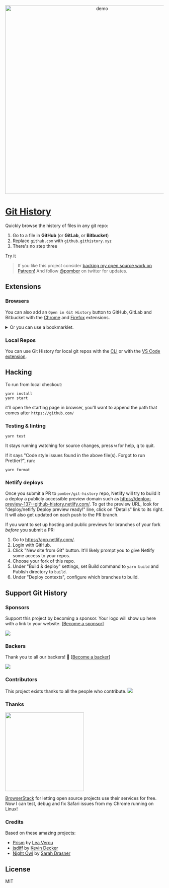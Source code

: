 <div align="center">
<a href="https://github.githistory.xyz/torvalds/linux/blob/master/kernel/up.c">
<img alt="demo" src="https://user-images.githubusercontent.com/1911623/54575634-9b10b000-49d3-11e9-8a19-56e40636e45d.gif" width="600" />
</a>
</div>

# [Git History](https://githistory.xyz)

Quickly browse the history of files in any git repo:

1. Go to a file in **GitHub** (or **GitLab**, or **Bitbucket**)
1. Replace `github.com` with `github.githistory.xyz`
1. There's no step three

[Try it](https://github.githistory.xyz/babel/babel/blob/master/packages/babel-core/test/browserify.js)

> If you like this project consider [backing my open source work on Patreon!](https://patreon.com/pomber)
> And follow [@pomber](https://twitter.com/pomber) on twitter for updates.

## Extensions

### Browsers

You can also add an `Open in Git History` button to GitHub, GitLab and Bitbucket with the [Chrome](https://chrome.google.com/webstore/detail/github-history-browser-ex/laghnmifffncfonaoffcndocllegejnf) and [Firefox](https://addons.mozilla.org/firefox/addon/github-history/) extensions.

<details><summary>Or you can use a bookmarklet.</summary>

```javascript
javascript: (function() {
  var url = window.location.href;
  var regEx = /^(https?\:\/\/)(www\.)?(github|gitlab|bitbucket)\.(com|org)\/(.*)$/i;
  if (regEx.test(url)) {
    url = url.replace(regEx, "$1$3.githistory.xyz/$5");
    window.open(url, "_blank");
  } else {
    alert("Not a Git File URL");
  }
})();
```

</details>

### Local Repos

You can use Git History for local git repos with the [CLI](https://github.com/pomber/git-history/tree/master/cli) or with the [VS Code extension](https://marketplace.visualstudio.com/items?itemName=pomber.git-file-history).

## Hacking

To run from local checkout:

    yarn install
    yarn start

it'll open the starting page in browser, you'll want to append the path that comes after `https://github.com/`

### Testing & linting

    yarn test

It stays running watching for source changes, press <kbd>w</kbd> for help, <kbd>q</kbd> to quit.

If it says "Code style issues found in the above file(s). Forgot to run Prettier?", run:

    yarn format

### Netlify deploys

Once you submit a PR to `pomber/git-history` repo, Netlify will try to build it a deploy a publicly accessible preview domain such as https://deploy-preview-137--github-history.netlify.com/.
To get the preview URL, look for "deploy/netlify Deploy preview ready!" line, click on "Details" link to its right.
It will also get updated on each push to the PR branch.

If you want to set up hosting and public previews for branches of your fork _before_ you submit a PR:

1. Go to https://app.netlify.com/.
2. Login with GitHub.
3. Click "New site from Git" button.
   It'll likely prompt you to give Netlify some access to your repos.
4. Choose your fork of this repo.
5. Under "Build & deploy" settings, set Build command to `yarn build` and Publish directory to `build`.
6. Under "Deploy contexts", configure which branches to build.

## Support Git History

### Sponsors

Support this project by becoming a sponsor. Your logo will show up here with a link to your website. [[Become a sponsor](https://opencollective.com/git-history#sponsor)]

<a href="https://opencollective.com/git-history/sponsor/0/website" target="_blank"><img src="https://opencollective.com/git-history/sponsor/0/avatar.svg"></a>

### Backers

Thank you to all our backers! 🙏 [[Become a backer](https://opencollective.com/git-history#backer)]

<a href="https://opencollective.com/git-history#backers" target="_blank"><img src="https://opencollective.com/git-history/backers.svg?width=890"></a>

### Contributors

This project exists thanks to all the people who contribute.
<img src="https://opencollective.com/git-history/contributors.svg?width=890&button=false" />

### Thanks

<a href="https://www.browserstack.com/"><img src="https://user-images.githubusercontent.com/1911623/66797775-4d651300-eee2-11e9-9072-ef1dc670af1d.png" width="250" height="auto"/></a>

[BrowserStack](https://www.browserstack.com/) for letting open source projects use their services for free. Now I can test, debug and fix Safari issues from my Chrome running on Linux!

### Credits

Based on these amazing projects:

- [Prism](https://github.com/PrismJS/prism) by [Lea Verou](https://twitter.com/leaverou)
- [jsdiff](https://github.com/kpdecker/jsdiff) by [Kevin Decker](https://twitter.com/kpdecker)
- [Night Owl](https://github.com/sdras/night-owl-vscode-theme) by [Sarah Drasner](https://twitter.com/sarah_edo)

## License

MIT
